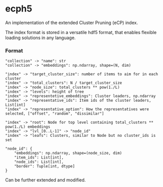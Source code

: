 # ecph5

An implementation of the extended Cluster Pruning (eCP) index.

The index format is stored in a versatile hdf5 format, that enables flexible loading solutions in any language.

### Format

```
"collection" -> "name": str
"collection" -> "embeddings": np.ndarray, shape=(N, dim)

"index" -> "target_cluster_size": number of items to aim for in each cluster
"index" -> "total_clusters": N / target_cluster_size
"index" -> "node_size": total_clusters ** pow(1./L)
"index" -> "levels": height of tree
"index" -> "representetive_embeddings": Cluster leaders, np.ndarray
"index" -> "representative_ids": Item ids of the cluster leaders, List[int]
"index" -> "representative_option": How the representatives were selected, ["offset", "random", "dissimilar"]

"index" -> "root": Node for top level containing total_clusters ** pow(1./L) embeddings
"index" -> "lvl_[0..L-1]" -> "node_id"
"index" -> "leafs": Clusters, similar to Node but no cluster_ids is set

"node_id": {
	"embeddings": np.ndarray, shape=(node_size, dim)
	"item_ids": List[int],
	"node_ids": List[int],
	"border": Tuple[int, dtype]
}

```

Can be further extended and modified.